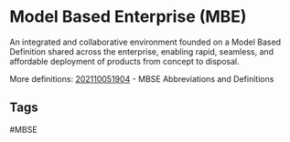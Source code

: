 # Model Based Enterprise (MBE) 

An integrated and collaborative environment founded on a Model Based Definition shared across the enterprise, enabling rapid, seamless, and affordable deployment of products from concept to disposal.

More definitions: 
[202110051904](../202110051904) - MBSE Abbreviations and Definitions 

## Tags
#MBSE
